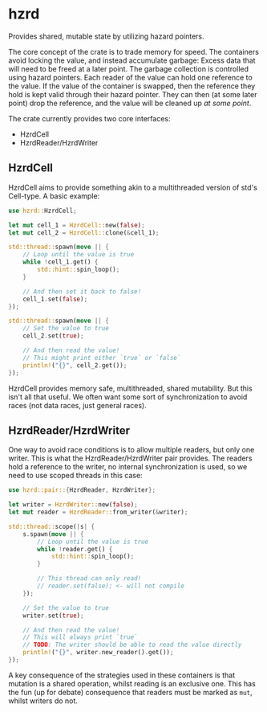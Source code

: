 # hzrd
Provides shared, mutable state by utilizing hazard pointers.

The core concept of the crate is to trade memory for speed. The containers avoid locking the value, and instead accumulate garbage: Excess data that will need to be freed at a later point. The garbage collection is controlled using hazard pointers. Each reader of the value can hold one reference to the value. If the value of the container is swapped, then the reference they hold is kept valid through their hazard pointer. They can then (at some later point) drop the reference, and the value will be cleaned up _at some point_.

The crate currently provides two core interfaces:

- HzrdCell
- HzrdReader/HzrdWriter

## HzrdCell

HzrdCell aims to provide something akin to a multithreaded version of std's Cell-type. A basic example:

```rust
use hzrd::HzrdCell;

let mut cell_1 = HzrdCell::new(false);
let mut cell_2 = HzrdCell::clone(&cell_1);

std::thread::spawn(move || {
    // Loop until the value is true
    while !cell_1.get() {
        std::hint::spin_loop();
    }

    // And then set it back to false!
    cell_1.set(false);
});

std::thread::spawn(move || {
    // Set the value to true
    cell_2.set(true);

    // And then read the value!
    // This might print either `true` or `false`
    println!("{}", cell_2.get()); 
});
```

HzrdCell provides memory safe, multithreaded, shared mutability. But this isn't all that useful. We often want some sort of synchronization to avoid races (not data races, just general races).

## HzrdReader/HzrdWriter
One way to avoid race conditions is to allow multiple readers, but only one writer. This is what the HzrdReader/HzrdWriter pair provides. The readers hold a reference to the writer, no internal synchronization is used, so we need to use scoped threads in this case:

```rust
use hzrd::pair::{HzrdReader, HzrdWriter};

let writer = HzrdWriter::new(false);
let mut reader = HzrdReader::from_writer(&writer);

std::thread::scope(|s| {
    s.spawn(move || {
        // Loop until the value is true
        while !reader.get() {
            std::hint::spin_loop();
        }

        // This thread can only read!
        // reader.set(false); <- will not compile
    });

    // Set the value to true
    writer.set(true);

    // And then read the value!
    // This will always print `true`
    // TODO: The writer should be able to read the value directly
    println!("{}", writer.new_reader().get());
});
```

A key consequence of the strategies used in these containers is that mutation is a shared operation, whilst reading is an exclusive one. This has the fun (up for debate) consequence that readers must be marked as `mut`, whilst writers do not.
